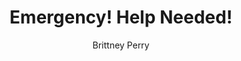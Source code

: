 ---
title: Emergency! Help Needed!
Layout: module

author: Brittney Perry
reviewer: Mary Courtney

schedule: reaction
plotline: Family Recipes
requirements: Players find and take the Tarrasch treasure chest.

description: Huldrek gave up watching the Tarrasch's treasure chest and went back to his grandmother's house leaving the treasure chest undefended. Huldrek is found by the Tarrasch, beaten up, and commanded to find stolen Tarrasch treasure chest and get it back. A note encouraging speedy work and Granny bloody severed finger are delivered to Huldrek by a Tarrasch Pawn. 

synopsis: |
  The Tarrasch treasure has been stolen by player characters, and now the Tarrasch are angry. Huldrek put barely any effort into guard duty, and allowed the entire thing to be stolen. The Tarrasch quickly found Huldrek and beat him for information. He tells the Tarrasch what happened and that the adventurers in town have the treasure.
  Huldrek, beaten and bloody, is released to try and gather the treasure that was taken, including the box and all the trinkets,doodads, and treasure it contained. Huldrek honestly had no idea that the Tarrasch is a terror gang. He is adamant all he does is watch a box and deliver packages. While Huldrek is in town, a messenger is sent with a small box. Inside the box is a finger with a lock of gray “hair” tied around it and a ransom note. 
  
  
  Huldrek ramps up his panic and beg for help. He is against any plan except just taking the coin and treasure to the location alone. It takes convincing or being threatened for him to go along with any other plan.   Once a plan is agreed upon, Huldrek follows along with the plan. This module directly leads into THE EXCHANGE.  

outcomes: 
  - The players go to meet the Tarrasch and the module The Exchange is ran. 
  - The PCs run out of time, and find the body of Granny at the ransom drop off point. THIS IS A TIMED MOD. Mod failure occurs one hour after Huldrek gets the note.

number_of_cast_members: 2

props: 
  - Box for Finger
  - Severed Finger with Lock of Hair and Ribbon
  - Tarrasch Ransom Note
makeup: 
  - Beaten and bruised
hook: Huldrek coming into town after being found and beaten by the Tarrasch
---